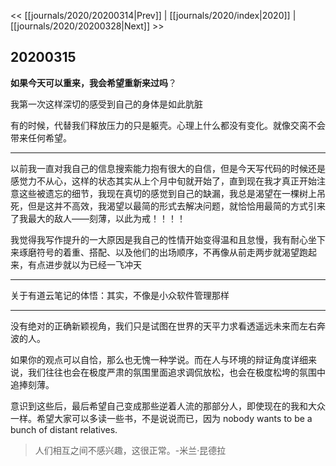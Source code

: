 << [[journals/2020/20200314|Prev]] | [[journals/2020/index|2020]] | [[journals/2020/20200328|Next]] >>

## 20200315

**如果今天可以重来，我会希望重新来过吗**？

我第一次这样深切的感受到自己的身体是如此肮脏

有的时候，代替我们释放压力的只是躯壳。心理上什么都没有变化。就像交脔不会带来任何希望。

---

以前我一直对我自己的信息搜索能力抱有很大的自信，但是今天写代码的时候还是感觉力不从心，这样的状态其实从上个月中旬就开始了，直到现在我才真正开始注意这些被遗忘的细节，我现在真切的感觉到自己的缺漏，我总是渴望在一棵树上吊死，但是这并不高效，我渴望以最简的形式去解决问题，就恰恰用最简的方式引来了我最大的敌人——刻薄，以此为戒！！！！

我觉得我写作提升的一大原因是我自己的性情开始变得温和且怠慢，我有耐心坐下来琢磨符号的着重、搭配、以及他们的出场顺序，不再像从前走两步就渴望跑起来，有点进步就以为已经一飞冲天

---

关于有道云笔记的体悟：其实，不像是小众软件管理那样

---

没有绝对的正确新颖视角，我们只是试图在世界的天平力求看透遥远未来而左右奔波的人。

如果你的观点可以自恰，那么也无愧一种学说。而在人与环境的辩证角度详细来说，我们往往也会在极度严肃的氛围里面追求调侃放松，也会在极度松垮的氛围中追捧刻薄。

意识到这些后，最后希望自己变成那些逆着人流的那部分人，即使现在的我和大众一样。希望大家可以多读一些书，不是说说而已，因为 nobody wants to be  a bunch of distant relatives.

> 人们相互之间不感兴趣，这很正常。-米兰·昆德拉